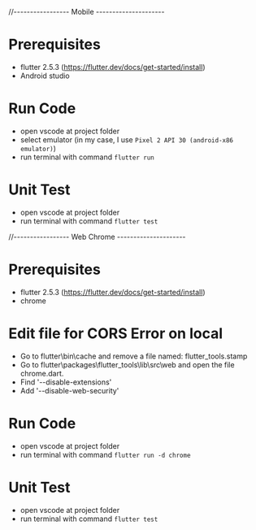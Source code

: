 //----------------- Mobile ---------------------
# Prerequisites
- flutter 2.5.3 (https://flutter.dev/docs/get-started/install)
- Android studio
# Run Code
- open vscode at project folder
- select emulator (in my case, I use `Pixel 2 API 30 (android-x86 emulator)`)
- run terminal with command 
    ```flutter run```
# Unit Test
- open vscode at project folder
- run terminal with command 
    ```flutter test```

//----------------- Web Chrome ---------------------
# Prerequisites
- flutter 2.5.3 (https://flutter.dev/docs/get-started/install)
- chrome
# Edit file for CORS Error on local
- Go to flutter\bin\cache and remove a file named: flutter_tools.stamp
- Go to flutter\packages\flutter_tools\lib\src\web and open the file chrome.dart.
- Find '--disable-extensions'
- Add '--disable-web-security'
# Run Code
- open vscode at project folder
- run terminal with command 
    ```flutter run -d chrome```
# Unit Test
- open vscode at project folder
- run terminal with command 
    ```flutter test```